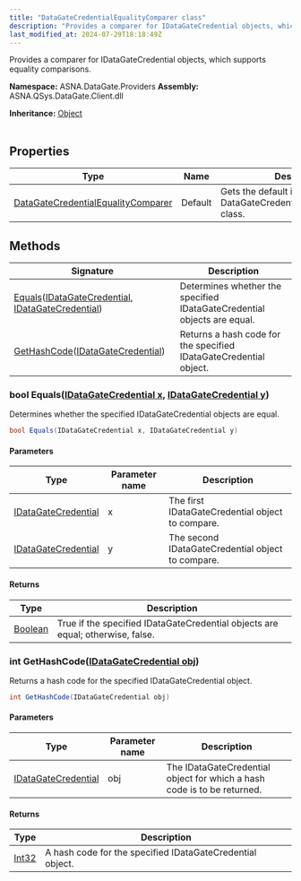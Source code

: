 ```yaml
---
title: "DataGateCredentialEqualityComparer class"
description: "Provides a comparer for IDataGateCredential objects, which supports equality comparisons. "
last_modified_at: 2024-07-29T18:18:49Z
---
```


Provides a comparer for IDataGateCredential objects, which supports equality comparisons.

**Namespace:** ASNA.DataGate.Providers
**Assembly:** ASNA.QSys.DataGate.Client.dll

**Inheritance:** [Object](https://docs.microsoft.com/en-us/dotnet/api/system.object)
<br>
<br>

## Properties

| Type | Name | Description
| --- | --- | --- 
| [DataGateCredentialEqualityComparer](/reference/datagate/datagate-providers/datagate-credential-equality-comparer.html) | Default | Gets the default instance of the DataGateCredentialEqualityComparer class. |

## Methods

| Signature | Description |
| --- | --- |
| [Equals](#bool-equalsidatagatecredential-x-idatagatecredential-y)([IDataGateCredential](/reference/datagate/datagate-providers/i-datagate-credential.html), [IDataGateCredential](/reference/datagate/datagate-providers/i-datagate-credential.html)) | Determines whether the specified IDataGateCredential objects are equal.
| [GetHashCode](#int-gethashcodeidatagatecredential-obj)([IDataGateCredential](/reference/datagate/datagate-providers/i-datagate-credential.html)) | Returns a hash code for the specified IDataGateCredential object.

### bool Equals([IDataGateCredential x](/reference/datagate/datagate-providers/i-datagate-credential.html), [IDataGateCredential y](/reference/datagate/datagate-providers/i-datagate-credential.html))

Determines whether the specified IDataGateCredential objects are equal.

```cs
bool Equals(IDataGateCredential x, IDataGateCredential y)
```

#### Parameters

| Type | Parameter name | Description
| --- | --- | ---
| [IDataGateCredential](/reference/datagate/datagate-providers/i-datagate-credential.html) | x | The first IDataGateCredential object to compare.
| [IDataGateCredential](/reference/datagate/datagate-providers/i-datagate-credential.html) | y | The second IDataGateCredential object to compare.

#### Returns

| Type | Description
| --- | ---
| [Boolean](https://docs.microsoft.com/en-us/dotnet/api/system.boolean) | True if the specified IDataGateCredential objects are equal; otherwise, false.

### int GetHashCode([IDataGateCredential obj](/reference/datagate/datagate-providers/i-datagate-credential.html))

Returns a hash code for the specified IDataGateCredential object.

```cs
int GetHashCode(IDataGateCredential obj)
```

#### Parameters

| Type | Parameter name | Description
| --- | --- | ---
| [IDataGateCredential](/reference/datagate/datagate-providers/i-datagate-credential.html) | obj | The IDataGateCredential object for which a hash code is to be returned.

#### Returns

| Type | Description
| --- | ---
| [Int32](https://docs.microsoft.com/en-us/dotnet/api/system.int32) | A hash code for the specified IDataGateCredential object.
